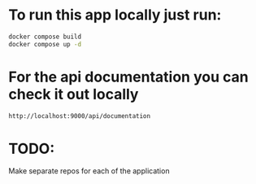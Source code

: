 # To run this app locally just run:

```bash
docker compose build
docker compose up -d
```

# For the api documentation you can check it out locally

```bash
http://localhost:9000/api/documentation
```
# TODO:
Make separate repos for each of the application
